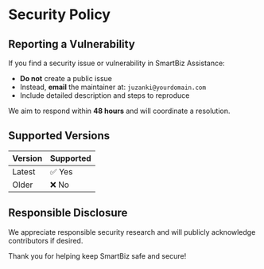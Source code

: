 # Security Policy

## Reporting a Vulnerability

If you find a security issue or vulnerability in SmartBiz Assistance:

- **Do not** create a public issue
- Instead, **email** the maintainer at: `juzanki@yourdomain.com`
- Include detailed description and steps to reproduce

We aim to respond within **48 hours** and will coordinate a resolution.

## Supported Versions

| Version | Supported |
|---------|-----------|
| Latest  | ✅ Yes    |
| Older   | ❌ No     |

## Responsible Disclosure

We appreciate responsible security research and will publicly acknowledge contributors if desired.

Thank you for helping keep SmartBiz safe and secure!
